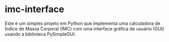 # imc-interface
Este é um simples projeto em Python que implementa uma calculadora de Índice de Massa Corporal (IMC) com uma interface gráfica de usuário (GUI) usando a biblioteca PySimpleGUI.
